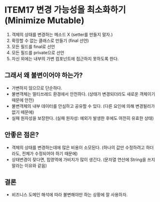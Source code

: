 # ITEM17 변경 가능성을 최소화하기 (Minimize Mutable)

1. 객체의 상태를 변경하는 메소드 X (setter를 만들지 말자.)
2. 확장할 수 없는 클래스로 만들기 (final 선언)
3. 모든 필드를 final로 선언
4. 모든 필드를 private으로 선언
5. 자신 외에는 내부의 가변 컴포넌트에 접근하지 못하도록 한다.

## 그래서 왜 불변이어야 하는가?
- 가변하지 않으므로 단순하다.
- 불변객체는 멀티쓰레드 환경에서 안전하다. (상태가 변경되더라도 새로운 객체이기 때문에 안전)
- 불변객체의 내부 데이터를 안심하고 공유할 수 있다. (다른 요인에 의해 변경될리가 없기 떼문에)
- 실패 원자성을 보장한다. (실패 원자성: 예외가 발생한 후에도 여전히 유효한 상태)

## 안좋은 점은?
- 객체의 상태를 변경하는데에 많은 비용이 소모된다. (하나의 값만 수정하려고 하더라도, 전체가 수정되어야 하기 때문에)
- 상태변경이 잦다면, 힙영역에 가비지가 많이 생긴다. (문자열 연산에 String을 쓰지 말라는 이유와 같음)

## 결론
- 비즈니스 도메인 해석에 따라 불변해야만 하는 상황에 잘 사용하자.